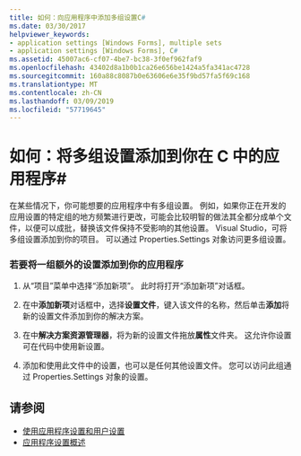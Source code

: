 ```yaml
---
title: 如何：向应用程序中添加多组设置C#
ms.date: 03/30/2017
helpviewer_keywords:
- application settings [Windows Forms], multiple sets
- application settings [Windows Forms], C#
ms.assetid: 45007ac6-cf07-4be7-bc38-3f0ef962faf9
ms.openlocfilehash: 43402d8a1b0b1ca26e656be1424a5fa341ac4728
ms.sourcegitcommit: 160a88c8087b0e63606e6e35f9bd57fa5f69c168
ms.translationtype: MT
ms.contentlocale: zh-CN
ms.lasthandoff: 03/09/2019
ms.locfileid: "57719645"
---
```

# <a name="how-to-add-multiple-sets-of-settings-to-your-application-in-c"></a>如何：将多组设置添加到你在 C 中的应用程序\#
在某些情况下，你可能想要的应用程序中有多组设置。 例如，如果你正在开发的应用设置的特定组的地方频繁进行更改，可能会比较明智的做法其全都分成单个文件，以便可以成批，替换该文件保持不受影响的其他设置。 Visual Studio，可将多组设置添加到你的项目。 可以通过 Properties.Settings 对象访问更多组设置。  
  
### <a name="to-add-an-additional-set-of-setting-to-your-application"></a>若要将一组额外的设置添加到你的应用程序  
  
1.  从“项目”菜单中选择“添加新项”。 此时将打开“添加新项”对话框。  
  
2.  在中**添加新项**对话框中，选择**设置文件**，键入该文件的名称，然后单击**添加**将新的设置文件添加到你的解决方案。  
  
3.  在中**解决方案资源管理器**，将为新的设置文件拖放**属性**文件夹。 这允许你设置可在代码中使用新设置。  
  
4.  添加和使用此文件中的设置，也可以是任何其他设置文件。 您可以访问此组通过 Properties.Settings 对象的设置。  
  
## <a name="see-also"></a>请参阅
- [使用应用程序设置和用户设置](using-application-settings-and-user-settings.md)
- [应用程序设置概述](application-settings-overview.md)
